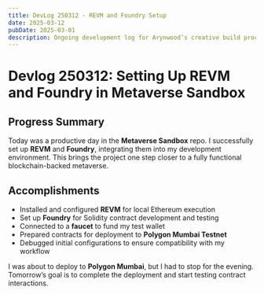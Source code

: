 ```yaml
---
title: DevLog 250312 - REVM and Foundry Setup
date: 2025-03-12
pubDate: 2025-03-01
description: Ongoing development log for Arynwood’s creative build process.
---
```

# Devlog 250312: Setting Up REVM and Foundry in Metaverse Sandbox  

## **Progress Summary**  
Today was a productive day in the **Metaverse Sandbox** repo. I successfully set up **REVM** and **Foundry**, integrating them into my development environment. This brings the project one step closer to a fully functional blockchain-backed metaverse.  

## **Accomplishments**  
- Installed and configured **REVM** for local Ethereum execution  
- Set up **Foundry** for Solidity contract development and testing  
- Connected to a **faucet** to fund my test wallet  
- Prepared contracts for deployment to **Polygon Mumbai Testnet**  
- Debugged initial configurations to ensure compatibility with my workflow  

I was about to deploy to **Polygon Mumbai**, but I had to stop for the evening. Tomorrow’s goal is to complete the deployment and start testing contract interactions.  